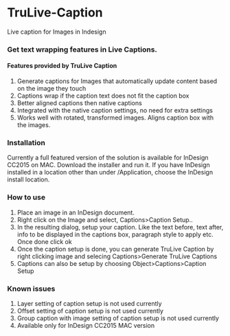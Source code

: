 # TruLive-Caption
Live caption for Images in Indesign
### Get text wrapping features in Live Captions.
#### Features provided by TruLive Caption
1. Generate captions for Images that automatically update content based on the image they touch
2. Captions wrap if the caption text does not fit the caption box
3. Better aligned captions then native captions
4. Integrated with the native caption settings, no need for extra settings
5. Works well with rotated, transformed images. Aligns caption box with the images.

### Installation
Currently a full featured version of the solution is available for InDesign CC2015 on MAC.
Download the installer and run it. If you have InDesign installed in a location other than under /Application, choose the InDesign install location.

### How to use
1. Place an image in an InDesign document.
2. Right click on the Image and select, Captions>Caption Setup..
3. In the resulting dialog, setup your caption. Like the text before, text after, info to be displayed in the captions box, paragraph style to apply etc. Once done click ok
4. Once the caption setup is done, you can generate TruLive Caption by right clicking image and selecing Captions>Generate TruLive Captions
5. Captions can also be setup by choosing Object>Captions>Caption Setup

### Known issues
1. Layer setting of caption setup is not used currently
2. Offset setting of caption setup is not used currently
3. Group caption with image setting of caption setup is not used currently
4. Available only for InDesign CC2015 MAC version

